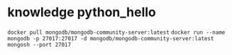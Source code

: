 # knowledge python_hello

`docker pull mongodb/mongodb-community-server:latest`
`docker run --name mongodb -p 27017:27017 -d mongodb/mongodb-community-server:latest`
`mongosh --port 27017`
